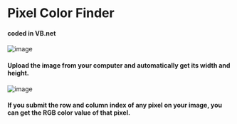# Pixel Color Finder
#### coded in VB.net
![image](https://github.com/user-attachments/assets/0bf6c557-77c6-45c3-bc8d-8dc98d5f7b17)
#### Upload the image from your computer and automatically get its width and height.
![image](https://github.com/user-attachments/assets/ce00ce48-1db5-4d61-93ed-d889324cd685)
#### If you submit the row and column index of any pixel on your image, you can get the RGB color value of that pixel. 

